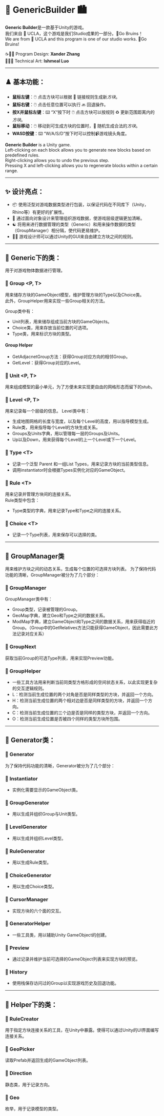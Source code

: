 # 🌆 GenericBuilder 🏙

**Generic Builder**是一款基于Unity的游戏。  
我们来自 🏫 UCLA，这个游戏是我们Studio成果的一部分。🐻Go Bruins！   
We are from 🏫 UCLA and this program is one of our studio works. 🐻Go Bruins! 

☕️🧑‍💻 Program Design:    **Xander Zhang**  
🎨🧑‍🎨 Technical Art:     **Ishmeal Luo** 

---

## ♟️ 基本功能：  

- **鼠标左键**：🖱️ 点击方块可以根据 🔗 链接规则生成新*方块*。  
- **鼠标右键**：🖱️ 点击任意位置可以执行 🔙 回退操作。  
- **按X并鼠标左键**：⌨️ “X“按下时 🖱️ 点击方块可以按规则 ♻️ 更新范围距离内的*方块*。  
- **鼠标移动**：🖱️ 移动到可生成方块的位置时，🎲 随机生成合法的*方块*。
- **WASD按键**：⌨️ “W/A/S/D”按下时可以控制📹游戏镜头角度。

**Generic Builder** is a Unity game.  
Left-clicking on each block allows you to generate new blocks based on predefined rules.  
Right-clicking allows you to undo the previous step.  
Pressing X and left-clicking allows you to regenerate blocks within a certain range.  

---

## ✨ 设计亮点：  

- 📦 使用泛型对游戏数据类型进行包装，以保证代码在不同库下（Unity，Rhino等）有更好的扩展性。  
- 🌲 通过面向对象设计来管理组织游戏数据，使游戏层级逻辑更加清晰。 
- ☯️ 将用来进行数据管理的类型（Generic）和用来操作数据的类型（GroupManager）相分隔，使代码更易维护。  
- 🧑‍🎨 游戏设计师可以通过Unity的GUI来自由建立方块之间的规则。 

---

## 📁 Generic下的类：
用于对游戏物体数据进行管理。  

### 📃 Group <P, T>
用来储存方块的GameObject模型，维护管理方块的Type以及Choice类。  
此外，GroupHelper用来实现一些Group相关的方法。

Group类中有：
 - Unit列表，用来储存组成当前方块的GameObjects。 
 - Choice类，用来存放当前位置的可选项。  
 - Type类，用来标识方块的类型。 

#### Group Helper

- GetAdjacnetGroup方法：获得Group对应方向的相邻Group。
- GetLevel：获得Group对应的Level。

### 📃 Unit <P, T> 
用来组成模型的最小单元，为了方便未来实现更自由的网格形态而留下的stub。 

### 📃 Level <P, T>
用来记录每一个层级的信息。 
Level类中有： 
- 生成地图网格的长度与宽度，以及每个Level的高度，用以指导模型生成。 
- Rule类，用来指导每个Level的方块生成关系。 
- Groups及Units字典，用以管理每一层的Groups及Units。  
- Up以及Down，用来获得每个Level的上一个Level或下一个Level。 

### 📃 Type <T\> 
- 记录一个泛型<T> Parent 和一组List<T> Types，用来记录方块的当前类型信息。
- 调用instantiator时会根据Types实例化对应的GameObject。
 
### 📃 Rule <T\>  
用来记录并管理方块间的连接关系。  
Rule类型中包含：  
- Type类型的字典，用来记录Type和Type之间的连接关系。 

### 📃 Choice <T\>
- 记录一个Type列表，用来保存可以选择的类。

---

## 📁 GroupManager类   

用来维护方块之间的动态关系，生成每个位置的可选择方块列表。 
为了保持代码功能的清晰，GroupManager被分为了几个部分：   

### 📃 GroupManager 

GroupManager类中有：  
- Group类型，记录被管理的Group。  
- GeoMap字典，建立Geo和Type之间的数据关系。 
- ModMap字典，建立GameObject和Type之间的数据关系，用来获得临近的Group。（Group中的GetRelatives方法只能获得GameObject，因此需要此方法记录对应关系） 

### 📃 GroupNext

获取当前Group的可选Type列表，用来实现Preview功能。 

### 📃 GroupHelper
- 一些工具方法用来判断当前同类型方格形成的空间状态关系，以此实现更复杂的交互逻辑规则。 
- L：检测当前生成位置的两个对角是否是同样类型的方块，并返回一个方向。  
- H：检测当前生成位置的两个相对边是否是同样类型的方块，并返回一个方向。  
- C：检测当前生成位置的三个边是否是同样的类型方块，并返回一个方向。  
- O：检测当前生成位置是否被四个同样的类型方块所包围。 

---

## 📁 Generator类：  

### 📃 Generator
为了保持代码功能的清晰，Generator被分为了几个部分：
### 📃 Instantiator
- 实例化需要显示的GameObject类。
### 📃 GroupGenerator
- 用以生成并组织Group与Unit类型。
### 📃 LevelGenerator
- 用以生成并组织Level类型。
### 📃 RuleGenerator
- 用以生成Rule类型。
### 📃 ChoiceGenerator
- 用以生成Choice类型。
### 📃 CursorManager
- 实现方块的六个面的交互。
### 📃 GeneratorHelper
- 一些工具类，用以辅助Unity GameObject的创建。
### 📃 Preview
- 通过记录并维护当前可选择的GameObject列表来实现方块的预览。
### 📃 History
- 使用栈保存访问过的Group以实现游戏历史及回退功能。

---

## 📁 Helper下的类：
### 📃 RuleCreator

用于指定方块连接关系的工具，在Unity中暴露。使得可以通过Unity的UI界面编写连接关系。 

### 📃 GeoPicker
读取Prefab并返回生成的GameObject列表。 

### 📃 Direction
静态类，用于记录方向。 

### 📃 Geo
枚举，用于记录模型的类型。 
